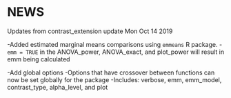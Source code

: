 NEWS
================

Updates from contrast\_extension update Mon Oct 14 2019

\-Added estimated marginal means comparisons using `emmeans` R package.
-`emm = TRUE` in the ANOVA\_power, ANOVA\_exact, and plot\_power will
result in emm being calculated

\-Add global options -Options that have crossover between functions can
now be set globally for the package -Includes: verbose, emm, emm\_model,
contrast\_type, alpha\_level, and plot

